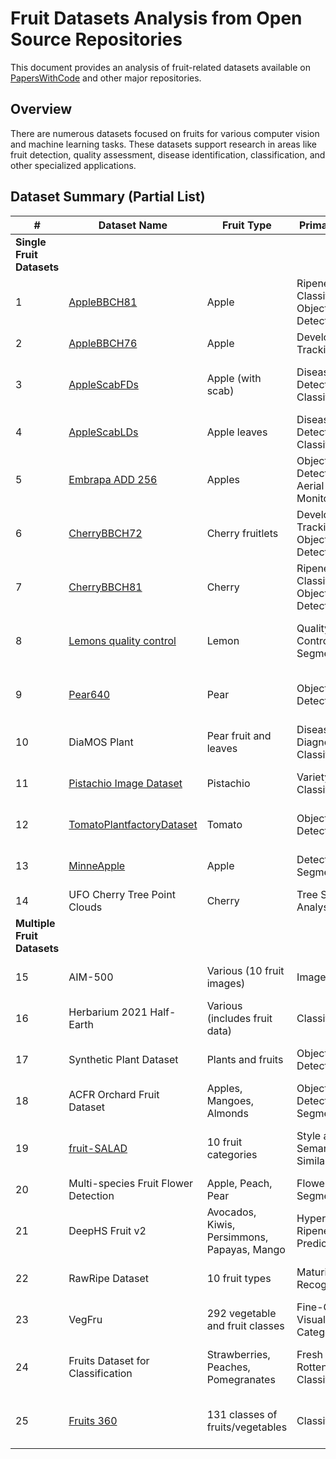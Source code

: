 # Fruit Datasets Analysis from Open Source Repositories

This document provides an analysis of fruit-related datasets available on [PapersWithCode](https://paperswithcode.com/datasets?q=fruit&v=lst&o=match) and other major repositories. 

## Overview

There are numerous datasets focused on fruits for various computer vision and machine learning tasks. These datasets support research in areas like fruit detection, quality assessment, disease identification, classification, and other specialized applications.

## Dataset Summary (Partial List)

| # | Dataset Name | Fruit Type | Primary Task | Size |
|---|--------------|------------|--------------|------|
| **Single Fruit Datasets** |
| 1 | [AppleBBCH81](https://github.com/agriculture-food-cas/AppleBBCH81) | Apple | Ripeness Classification, Object Detection | 3008×2000 → 640×640 crops (30% overlap) |
| 2 | [AppleBBCH76](https://github.com/agriculture-food-cas/AppleBBCH76) | Apple | Development Tracking | BBCH76 stage documentation |
| 3 | [AppleScabFDs](https://github.com/agriculture-food-cas/AppleScabFDs) | Apple (with scab) | Disease Detection, Classification | Multiple smartphone resolutions (12-48MP) |
| 4 | [AppleScabLDs](https://github.com/agriculture-food-cas/AppleScabLDs) | Apple leaves | Disease Detection, Classification | Field images from multiple devices |
| 5 | [Embrapa ADD 256](https://github.com/agriculture-food-cas/EmbrapaADD256) | Apples | Object Detection, Aerial Monitoring | 1,139 drone images (2,471 apples) |
| 6 | [CherryBBCH72](https://github.com/agriculture-food-cas/CherryBBCH72) | Cherry fruitlets | Development Tracking, Object Detection | 3008×2000 → 640×640 crops |
| 7 | [CherryBBCH81](https://github.com/agriculture-food-cas/CherryBBCH81) | Cherry | Ripeness Classification, Object Detection | 6016×4000 → 640×640 crops |
| 8 | [Lemons quality control](https://github.com/agriculture-food-cas/lemon-dataset) | Lemon | Quality Control, Segmentation | 2,690 annotated images (1056×1056) |
| 9 | [Pear640](https://github.com/agriculture-food-cas/Pear640) | Pear | Object Detection | YOLO-optimized 640×640 crops |
| 10 | DiaMOS Plant | Pear fruit and leaves | Disease Diagnosis, Classification | 3,505 field images (13.1 GB) |
| 11 | [Pistachio Image Dataset](https://github.com/agriculture-food-cas/Pistachio) | Pistachio | Variety Classification | 2,148 images (16 attributes each) |
| 12 | [TomatoPlantfactoryDataset](https://github.com/agriculture-food-cas/TomatoPlantfactoryDataset) | Tomato | Object Detection | Plant factory environment images |
| 13 | [MinneApple](https://github.com/agriculture-food-cas/MinneApple) | Apple | Detection and Segmentation | 1,000 images (41k+ instances) |
| 14 | UFO Cherry Tree Point Clouds | Cherry | Tree Structure Analysis | 82 3D point clouds |
| **Multiple Fruit Datasets** |
| 15 | AIM-500 | Various (10 fruit images) | Image Matting | 500 high-quality matting pairs |
| 16 | Herbarium 2021 Half-Earth | Various (includes fruit data) | Classification | Botanical specimen images |
| 17 | Synthetic Plant Dataset | Plants and fruits | Object Detection | 10 growth sequences (0-19 days) |
| 18 | ACFR Orchard Fruit Dataset | Apples, Mangoes, Almonds | Object Detection, Segmentation | 3,704 orchard images |
| 19 | [fruit-SALAD](https://github.com/agriculture-food-cas/fruit-SALAD) | 10 fruit categories | Style and Semantic Similarity | 10,000 synthetic images (15.8 GB) |
| 20 | Multi-species Fruit Flower Detection | Apple, Peach, Pear | Flower Segmentation | 197 images (1.74 GB) |
| 21 | DeepHS Fruit v2 | Avocados, Kiwis, Persimmons, Papayas, Mango | Hyperspectral Ripeness Prediction | 5,689 hyperspectral recordings |
| 22 | RawRipe Dataset | 10 fruit types | Maturity Recognition | Raw/ripe pairs across 10 species |
| 23 | VegFru | 292 vegetable and fruit classes | Fine-Grained Visual Categorization | 160,000+ categorized images |
| 24 | Fruits Dataset for Classification | Strawberries, Peaches, Pomegranates | Fresh vs. Rotten Classification | 1,500 controlled images (300×300) |
| 25 | [Fruits 360](https://github.com/fruits-360/) | 131 classes of fruits/vegetables | Classification | 90,483 images (100×100 white bg) |
